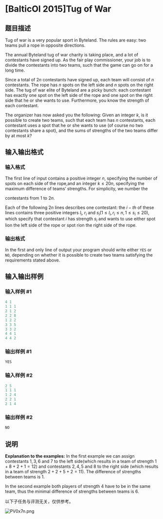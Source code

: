 # [BalticOI 2015]Tug of War

## 题目描述

Tug of war is a very popular sport in Byteland. The rules are easy: two teams pull a rope in opposite directions.

The annual Byteland tug of war charity is taking place, and a lot of contestants have signed up. As the fair play commissioner, your job is to divide the contestants into two teams, such that the game can go on for a long time.

Since a total of $2n$ contestants have signed up, each team will consist of $n$ contestants. The rope has $n$ spots on the left side and $n$ spots on the right side. The tug of war elite of Byteland are a picky bunch: each contestant has exactly one spot on the left side of the rope and one spot on the right side that he or she wants to use. Furthermore, you know the strength of each contestant.

The organizer has now asked you the following: Given an integer $k$, is it possible to create two teams, such that each team has $n$ contestants, each contestant uses a spot that he or she wants to use (of course no two contestants share a spot), and the sums of strengths of the two teams differ by at most $k$?

## 输入输出格式

### 输入格式

The first line of input contains a positive integer $n$, specifying the number of spots on each side of the rope,and an integer $k \le 20n$, specifying the maximum difference of teams’ strengths. For simplicity, we number the

contestants from $1$ to $2n$.

Each of the following $2n$ lines describes one contestant: the $i-th$ of these lines contains three positive integers $l_i$, $r_i$ and $s_i(1 \le l_i,r_i \le n, 1 \le s_i \le 20)$, which specify that contestant $i$ has strength $s_i$ and wants to use either spot lion the left side of the rope or spot rion the right side of the rope.

### 输出格式

In the first and only line of output your program should write either ``YES`` or ``NO``, depending on whether it is possible to create two teams satisfying the requirements stated above.

## 输入输出样例

### 输入样例 #1

```cpp
4 1
1 1 1
2 1 2
2 2 8
1 2 2
3 3 5
3 3 2
4 4 1
4 4 2
```


### 输出样例 #1

```cpp
YES
```


### 输入样例 #2

```cpp
2 5
1 1 1
1 2 4
2 2 1
2 1 4
```


### 输出样例 #2

```cpp
NO
```


## 说明

**Explanation to the examples:** In the first example we can assign contestants $1, 3, 6$ and $7$ to the left side(which results in a team of strength $1 + 8 + 2 + 1 = 12$) and contestants $2, 4, 5$ and $8$ to the right side (which results in a team of strength $2 + 2 + 5 + 2 = 11$). The difference of strengths between teams is $1$.

In the second example both players of strength $4$ have to be in the same team, thus the minimal difference of strengths between teams is $6$.

以下子任务与评测无关，仅供参考。

![PV0x7n.png](https://s1.ax1x.com/2018/07/05/PV0x7n.png)


